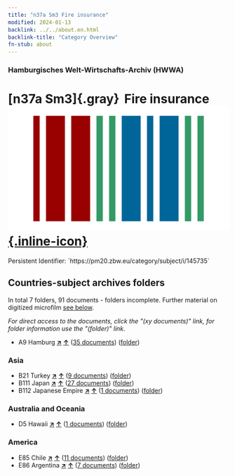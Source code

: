 ```yaml
---
title: "n37a Sm3 Fire insurance"
modified: 2024-01-13
backlink: ../../about.en.html
backlink-title: "Category Overview"
fn-stub: about
---
```


### Hamburgisches Welt-Wirtschafts-Archiv (HWWA)

# [n37a Sm3]{.gray}&#8201; Fire insurance &#160; [![Wikidata](/images/Wikidata-logo.svg "Wikidata"){.inline-icon}](http://www.wikidata.org/entity/Q104711304)

<div class="hint">Persistent Identifier: `https://pm20.zbw.eu/category/subject/i/145735`</div>







## Countries-subject archives folders







In total 7 folders, 91 documents - folders incomplete. Further material on digitized microfilm [see below](#filmsections).

_For direct access to the documents, click the "(xy documents)" link, for folder information use the "(folder)" link._


- A9 Hamburg [**&nearr;**](../../../geo/i/140905/about.en.html "Hamburg (all folders)") [**&uarr;**](../../../geo/about.en.html#A9 "Country category system") (<a href="https://pm20.zbw.eu/iiifview/folder/sh/140905,145735" title="about: Hamburg : Fire insurance" target="_blank">35 documents</a>) ([folder](../../../../folder/sh/1409xx/140905/1457xx/145735/about.en.html))

### Asia

- B21 Turkey [**&nearr;**](../../../geo/i/141111/about.en.html "Turkey (all folders)") [**&uarr;**](../../../geo/about.en.html#B21 "Country category system") (<a href="https://pm20.zbw.eu/iiifview/folder/sh/141111,145735" title="about: Turkey : Fire insurance" target="_blank">9 documents</a>) ([folder](../../../../folder/sh/1411xx/141111/1457xx/145735/about.en.html))
- B111 Japan [**&nearr;**](../../../geo/i/141272/about.en.html "Japan (all folders)") [**&uarr;**](../../../geo/about.en.html#B111 "Country category system") (<a href="https://pm20.zbw.eu/iiifview/folder/sh/141272,145735" title="about: Japan : Fire insurance" target="_blank">27 documents</a>) ([folder](../../../../folder/sh/1412xx/141272/1457xx/145735/about.en.html))
- B112 Japanese Empire [**&nearr;**](../../../geo/i/141273/about.en.html "Japanese Empire (all folders)") [**&uarr;**](../../../geo/about.en.html#B112 "Country category system") (<a href="https://pm20.zbw.eu/iiifview/folder/sh/141273,145735" title="about: Japanese Empire : Fire insurance" target="_blank">1 documents</a>) ([folder](../../../../folder/sh/1412xx/141273/1457xx/145735/about.en.html))

### Australia and Oceania

- D5 Hawaii [**&nearr;**](../../../geo/i/141595/about.en.html "Hawaii (all folders)") [**&uarr;**](../../../geo/about.en.html#D5 "Country category system") (<a href="https://pm20.zbw.eu/iiifview/folder/sh/141595,145735" title="about: Hawaii : Fire insurance" target="_blank">1 documents</a>) ([folder](../../../../folder/sh/1415xx/141595/1457xx/145735/about.en.html))

### America

- E85 Chile [**&nearr;**](../../../geo/i/141691/about.en.html "Chile (all folders)") [**&uarr;**](../../../geo/about.en.html#E85 "Country category system") (<a href="https://pm20.zbw.eu/iiifview/folder/sh/141691,145735" title="about: Chile : Fire insurance" target="_blank">11 documents</a>) ([folder](../../../../folder/sh/1416xx/141691/1457xx/145735/about.en.html))
- E86 Argentina [**&nearr;**](../../../geo/i/141692/about.en.html "Argentina (all folders)") [**&uarr;**](../../../geo/about.en.html#E86 "Country category system") (<a href="https://pm20.zbw.eu/iiifview/folder/sh/141692,145735" title="about: Argentina : Fire insurance" target="_blank">7 documents</a>) ([folder](../../../../folder/sh/1416xx/141692/1457xx/145735/about.en.html))



<a id="filmsections" />













